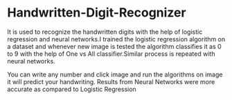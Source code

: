 # Handwritten-Digit-Recognizer
It is used to recognize the handwritten digits with the help of logistic regression and neural networks.I trained the logistic regression algorithm on a dataset and whenever new image is tested the algorithm classifies it as 0 to 9 with the help of One vs All classifier.Similar process is repeated with neural networks.

You can write any number and click image and run the algorithms on image it will predict your handwriting.
Results from Neural Networks were more accurate as compared to Logistic Regression 




